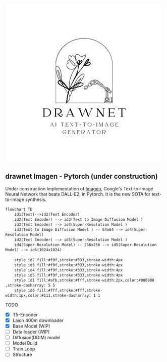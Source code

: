 ![drawnet](https://github.com/adhamghazali/drawnet/blob/main/images/drawnet.png)

## drawnet Imagen - Pytorch (under construction)

Under construction Implementation of <a href="https://gweb-research-imagen.appspot.com/">Imagen</a>, Google's Text-to-Image Neural Network that beats DALL-E2, in Pytorch. It is the new SOTA for text-to-image synthesis.



```mermaid
flowchart TD
    id1(Text)-->id2(Text Encoder)
    id2(Text Encoder) --> id3(Text to Image Diffusion Model )
    id2(Text Encoder) --> id4(Super-Resolution Model )
    id3(Text to Image Diffusion Model ) -- 64x64 --> id4(Super-Resolution Model)   
    id2(Text Encoder) --> id5(Super-Resolution Model )
    id4(Super-Resolution Model) -- 256x256 --> id5(Super-Resolution Model) --> id6(1024x1024)
 
    style id2 fill:#f9f,stroke:#333,stroke-width:4px
    style id3 fill:#f9f,stroke:#333,stroke-width:4px
    style id4 fill:#f9f,stroke:#333,stroke-width:4px
    style id5 fill:#f9f,stroke:#333,stroke-width:4px
    style id1 fill:#afb,stroke:#fff,stroke-width:2px,color:#080808 ,stroke-dasharray: 5 5
    style id6 fill:#fff,stroke:#fff,stroke-width:1px,color:#111,stroke-dasharray: 1 1
```



TODO

- [x] T5-Encoder
- [x] Laion 400m downloader
- [x] Base Model (WIP)
- [ ] Data loader (WIP)
- [ ] Diffusion(DDIM) model
- [ ] Model Build
- [ ] Train Loop
- [ ] Structure
